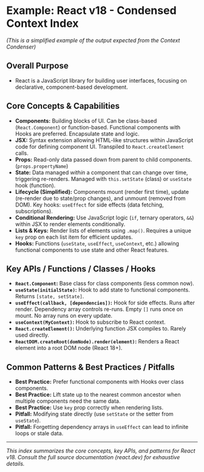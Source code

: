 # Example: React v18 - Condensed Context Index

*(This is a simplified example of the output expected from the Context Condenser)*

## Overall Purpose
*   React is a JavaScript library for building user interfaces, focusing on declarative, component-based development.

## Core Concepts & Capabilities
*   **Components:** Building blocks of UI. Can be class-based (`React.Component`) or function-based. Functional components with Hooks are preferred. Encapsulate state and logic.
*   **JSX:** Syntax extension allowing HTML-like structures within JavaScript code for defining component UI. Transpiled to `React.createElement` calls.
*   **Props:** Read-only data passed down from parent to child components. (`props.propertyName`)
*   **State:** Data managed *within* a component that can change over time, triggering re-renders. Managed with `this.setState` (class) or `useState` hook (function).
*   **Lifecycle (Simplified):** Components mount (render first time), update (re-render due to state/prop changes), and unmount (removed from DOM). Key hooks: `useEffect` for side effects (data fetching, subscriptions).
*   **Conditional Rendering:** Use JavaScript logic (`if`, ternary operators, `&&`) within JSX to render elements conditionally.
*   **Lists & Keys:** Render lists of elements using `.map()`. Requires a unique `key` prop on each list item for efficient updates.
*   **Hooks:** Functions (`useState`, `useEffect`, `useContext`, etc.) allowing functional components to use state and other React features.

## Key APIs / Functions / Classes / Hooks
*   **`React.Component`:** Base class for class components (less common now).
*   **`useState(initialState)`:** Hook to add state to functional components. Returns `[state, setState]`.
*   **`useEffect(callback, [dependencies])`:** Hook for side effects. Runs after render. Dependency array controls re-runs. Empty `[]` runs once on mount. No array runs on every update.
*   **`useContext(MyContext)`:** Hook to subscribe to React context.
*   **`React.createElement()`:** Underlying function JSX compiles to. Rarely used directly.
*   **`ReactDOM.createRoot(domNode).render(element)`:** Renders a React element into a root DOM node (React 18+).

## Common Patterns & Best Practices / Pitfalls
*   **Best Practice:** Prefer functional components with Hooks over class components.
*   **Best Practice:** Lift state up to the nearest common ancestor when multiple components need the same data.
*   **Best Practice:** Use `key` prop correctly when rendering lists.
*   **Pitfall:** Modifying state directly (use `setState` or the setter from `useState`).
*   **Pitfall:** Forgetting dependency arrays in `useEffect` can lead to infinite loops or stale data.

---
*This index summarizes the core concepts, key APIs, and patterns for React v18. Consult the full source documentation (react.dev) for exhaustive details.*